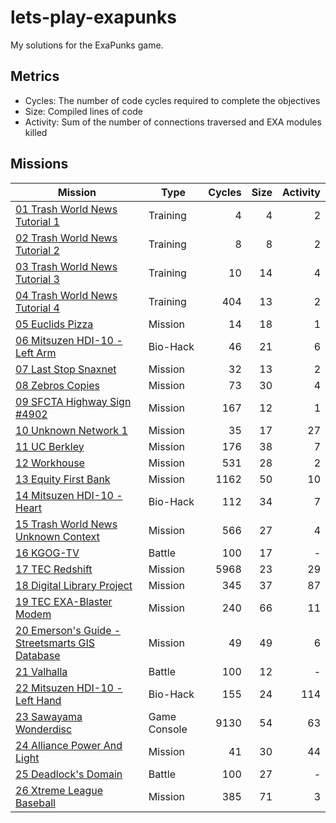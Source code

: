 # lets-play-exapunks

My solutions for the ExaPunks game.

## Metrics

- Cycles: The number of code cycles required to complete the objectives
- Size: Compiled lines of code
- Activity: Sum of the number of connections traversed and EXA modules killed

## Missions

| Mission | Type | Cycles | Size | Activity |
|---------|------|-------:|-----:|---------:|
| [01 Trash World News Tutorial 1](Missions/01%20Trash%20World%20News%20Tutorial%201/readme.md) | Training | 4 | 4 | 2 |
| [02 Trash World News Tutorial 2](Missions/02%20Trash%20World%20News%20Tutorial%202/readme.md) | Training | 8 | 8 | 2 |
| [03 Trash World News Tutorial 3](Missions/03%20Trash%20World%20News%20Tutorial%203/readme.md) | Training | 10 | 14 | 4 |
| [04 Trash World News Tutorial 4](Missions/04%20Trash%20World%20News%20Tutorial%204/readme.md) | Training | 404 | 13 | 2 |
| [05 Euclids Pizza](Missions/05%20Euclids%20Pizza/readme.md) | Mission | 14 | 18 | 1 |
| [06 Mitsuzen HDI-10 - Left Arm](Missions/06%20Mitsuzen%20HDI-10%20-%20Left%20Arm/readme.md) | Bio-Hack | 46 | 21 | 6 |
| [07 Last Stop Snaxnet](Missions/07%20Last%20Stop%20Snaxnet/readme.md) | Mission | 32 | 13 | 2 |
| [08 Zebros Copies](Missions/08%20Zebros%20Copies/readme.md) | Mission | 73 | 30 | 4 |
| [09 SFCTA Highway Sign #4902](Missions/09%20SFCTA%20Highway%20Sign%20%234902/readme.md) | Mission | 167 | 12 | 1 |
| [10 Unknown Network 1](Missions/10%20Unknown%20Network%201/readme.md) | Mission | 35 | 17 | 27 |
| [11 UC Berkley](Missions/11%20UC%20Berkley/readme.md) | Mission | 176 | 38 | 7 |
| [12 Workhouse](Missions/12%20Workhouse/readme.md) | Mission | 531 | 28 | 2 |
| [13 Equity First Bank](Missions/13%20Equity%20First%20Bank/readme.md) | Mission | 1162 | 50 | 10 |
| [14 Mitsuzen HDI-10 - Heart](Missions/14%20Mitsuzen%20HDI-10%20-%20Heart/readme.md) | Bio-Hack | 112 | 34 | 7 |
| [15 Trash World News Unknown Context](Missions/15%20Trash%20World%20News%20Unknown%20Context/readme.md) | Mission | 566 | 27 | 4 |
| [16 KGOG-TV](Missions/16%20KGOG-TV/readme.md) | Battle | 100 | 17 | - |
| [17 TEC Redshift](Missions/17%20TEC%20Redshift/readme.md) | Mission | 5968 | 23 | 29 |
| [18 Digital Library Project](Missions/18%20Digital%20Library%20Project/readme.md) | Mission | 345 | 37 | 87 |
| [19 TEC EXA-Blaster Modem](Missions/19%20TEC%20EXA-Blaster%20Modem/readme.md) | Mission | 240 | 66 | 11 |
| [20 Emerson's Guide - Streetsmarts GIS Database](Missions/20%20Emersons%20Guide/readme.md) | Mission | 49 | 49 | 6 |
| [21 Valhalla](Missions/21%20Valhalla/readme.md) | Battle | 100 | 12 | - |
| [22 Mitsuzen HDI-10 - Left Hand](Missions/22%20Mitsuzen%20HDI-10%20-%20Left%20Hand/readme.md) | Bio-Hack | 155 | 24 | 114 |
| [23 Sawayama Wonderdisc](Missions/23%20Sawayama%20Wonderdisc/readme.md) | Game Console | 9130 | 54 | 63 |
| [24 Alliance Power And Light](Missions/24%20Alliance%20Power%20And%20Light/readme.md) | Mission | 41 | 30 | 44 |
| [25 Deadlock's Domain](Missions/25%20Deadlocks%20Domain/readme.md) | Battle | 100 | 27 | - |
| [26 Xtreme League Baseball](Missions/26%20Xtreme%20League%20Baseball/readme.md) | Mission | 385 | 71 | 3 |